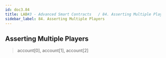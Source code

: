 ```yaml
---
id: doc3.84
title: LAB#3 - Advanced Smart Contracts   / 84. Asserting Multiple Players
sidebar_label: 84. Asserting Multiple Players
---
```


## Asserting Multiple Players


> account[0], account[1], account[2]

~~~









~~~
